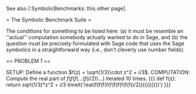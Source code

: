 See also [:SymbolicBenchmarks: this other page].

= The Symbolic Benchmark Suite =

The conditions for something to be listed here: (a) it must be resemble an ''actual'' computation somebody actually wanted to do in Sage, and (b) the question must be precisely formulated with Sage code that uses the Sage symbolics in a straightforward way (i.e., don't cleverly use number fields). 

== PROBLEM 1 == 

SETUP: Define a function $f(z) = \sqrt{1/3}\cdot z^2 + i/3$.  COMPUTATION: Compute the real part of $f(f(f(...(f(i/2))...)$ iterated $10$ times. 
{{{
def f(z): return sqrt(1/3)*z^2 + i/3
timeit('real(f(f(f(f(f(f(f(f(f(f(i/2)))))))))))')
}}}
